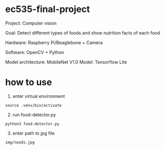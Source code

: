 # ec535-final-project

Project: Computer vision

Goal: Detect different types of foods and show nutrition facts of each food

Hardware: Raspberry Pi/Beaglebone + Camera

Software: OpenCV + Python

Model architecture: MobileNet V1.0
Model: Tensorflow Lite

# how to use

1. enter virtual environment 
```
source .venv/bin/activate
```
2. run food-detector.py
```
python3 food-detector.py
```
3. enter path to jpg file
```
img/noods.jpg
``` 
